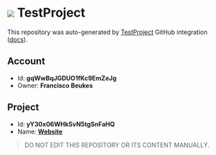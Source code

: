 # ![](https://s3.amazonaws.com/storage-static.testproject.io/logos/TP-Logo-Square.svg) TestProject

This repository was auto-generated by [TestProject](https://testproject.io) GitHub integration ([docs](https://docs.testproject.io/testproject-integrations/github-integration)).

## Account
* Id: **gqWwBqJGDUO1fKc9EmZeJg**
* Owner: **Francisco Beukes**

## Project
* Id: **yY30x06WHkSvN5tgSnFaHQ**
* Name: **[Website](https://app.testproject.io/#/projects/705364/tests)**

> DO NOT EDIT THIS REPOSITORY OR ITS CONTENT MANUALLY.
